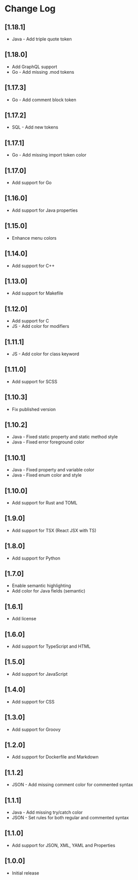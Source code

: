 # Change Log

## [1.18.1]
- Java - Add triple quote token

## [1.18.0]
- Add GraphQL support
- Go - Add missing .mod tokens

## [1.17.3]
- Go - Add comment block token

## [1.17.2]
- SQL - Add new tokens

## [1.17.1]
- Go - Add missing import token color

## [1.17.0]
- Add support for Go

## [1.16.0]
- Add support for Java properties

## [1.15.0]
- Enhance menu colors

## [1.14.0]
- Add support for C++

## [1.13.0]
- Add support for Makefile

## [1.12.0]
- Add support for C
- JS - Add color for modifiers

## [1.11.1]
- JS - Add color for class keyword

## [1.11.0]
- Add support for SCSS

## [1.10.3]
- Fix published version

## [1.10.2]
- Java - Fixed static property and static method style
- Java - Fixed error foreground color

## [1.10.1]
- Java - Fixed property and variable color
- Java - Fixed enum color and style

## [1.10.0]
- Add support for Rust and TOML

## [1.9.0]
- Add support for TSX (React JSX with TS)

## [1.8.0]
- Add support for Python

## [1.7.0]
- Enable semantic highlighting
- Add color for Java fields (semantic)

## [1.6.1]
- Add license

## [1.6.0]
- Add support for TypeScript and HTML

## [1.5.0]
- Add support for JavaScript

## [1.4.0]
- Add support for CSS

## [1.3.0]
- Add support for Groovy

## [1.2.0]
- Add support for Dockerfile and Markdown

## [1.1.2]
- JSON - Add missing comment color for commented syntax

## [1.1.1]
- Java - Add missing try/catch color
- JSON - Set rules for both regular and commented syntax

## [1.1.0]
- Add support for JSON, XML, YAML and Properties

## [1.0.0]
- Initial release
